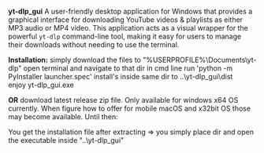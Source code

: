 **yt-dlp_gui**
A user-friendly desktop application for Windows that provides a graphical interface for downloading YouTube videos &amp; playlists as either MP3 audio or MP4 video. This application acts as a visual wrapper for the powerful `yt-dlp` command-line tool, making it easy for users to manage their downloads without needing to use the terminal.

**Installation:**
simply download the files to "%USERPROFILE%\Documents\yt-dlp"
open terminal and navigate to that dir
in cmd line run 'python -m PyInstaller launcher.spec'
install's inside same dir to ..\yt-dlp_gui\dist\
enjoy yt-dlp_gui.exe

**OR** download latest release zip file. Only available for windows x64 OS currently. When figure how to offer for mobile macOS and x32bit OS those may become available. Until then:

You get the installation file after extracting => you simply place dir and open the executable inside "..\yt-dlp_gui\"

